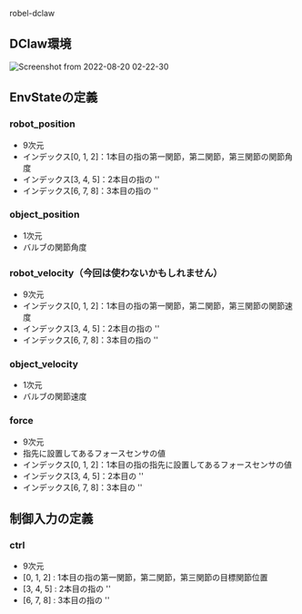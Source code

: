 robel-dclaw

## DClaw環境
![Screenshot from 2022-08-20 02-22-30](https://user-images.githubusercontent.com/49630508/185674226-85950dba-7e45-49fa-9070-62758f353227.png)


## EnvStateの定義

### robot_position
- 9次元
- インデックス[0, 1, 2]：1本目の指の第一関節，第二関節，第三関節の関節角度
- インデックス[3, 4, 5]：2本目の指の ''
- インデックス[6, 7, 8]：3本目の指の ''

### object_position
- 1次元
- バルブの関節角度

### robot_velocity（今回は使わないかもしれません）
- 9次元
- インデックス[0, 1, 2]：1本目の指の第一関節，第二関節，第三関節の関節速度
- インデックス[3, 4, 5]：2本目の指の ''
- インデックス[6, 7, 8]：3本目の指の ''


### object_velocity
- 1次元
- バルブの関節速度


### force
- 9次元
- 指先に設置してあるフォースセンサの値
- インデックス[0, 1, 2]：1本目の指の指先に設置してあるフォースセンサの値
- インデックス[3, 4, 5]：2本目の ''
- インデックス[6, 7, 8]：3本目の ''


## 制御入力の定義
### ctrl
- 9次元
- [0, 1, 2] : 1本目の指の第一関節，第二関節，第三関節の目標関節位置
- [3, 4, 5] : 2本目の指の ''
- [6, 7, 8] : 3本目の指の ''
